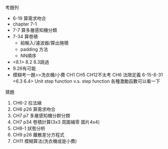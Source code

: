 考題列
* 6-19 算需求吻合
* chapter 7-1
* 7-7 算多層感知機分類
* 7-34 算卷積
	* 給輸入/濾波器/算出捲積
	* padding 方法
	* NN順序
* <8.1>  8.2 8.3跳過 
* 9.26有可能
* 模糊考一題>>洗衣機/小費
CH1 CH5 CH12不太考
CH6 法限定義
6-15-6-31  <6.3 6.4>
Unit step function v.s. step function
各種激勵函數可以看一下

猜題
1. CH6-2 拉法線
2. CH6 p26 算需求吻合
3. CH7 p7 多層感知機分群分類
4. CH7 p34 卷積計算(3x3 周圍補零 圖片4x4)
5. CH8-1 狀態分析
6. CH9 p26 離散差分方程式
7. CH11 模糊算法(洗衣機或是小費)